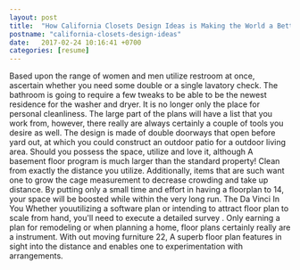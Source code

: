 ```yaml
---
layout: post
title:  "How California Closets Design Ideas is Making the World a Better Place"
postname: "california-closets-design-ideas"
date:   2017-02-24 10:16:41 +0700
categories: [resume]
---
```

Based upon the range of women and men utilize restroom at once, ascertain whether you need some double or a single lavatory check. The bathroom is going to require a few tweaks to be able to be the newest residence for the washer and dryer. It is no longer only the place for personal cleanliness. The large part of the plans will have a list that you work from, however, there really are always certainly a couple of tools you desire as well. The design is made of double doorways that open before yard out, at which you could construct an outdoor patio for a outdoor living area. Should you possess the space, utilize and love it, although A basement floor program is much larger than the standard property! Clean from exactly the distance you utilize. Additionally, items that are such want one to grow the cage measurement to decrease crowding and take up distance. By putting only a small time and effort in having a floorplan to 14, your space will be boosted while within the very long run. The Da Vinci In You Whether youutilizing a software plan or intending to attract floor plan to scale from hand, you'll need to execute a detailed survey . Only earning a plan for remodeling or when planning a home, floor plans certainly really are a instrument. With out moving furniture 22, A superb floor plan features in sight into the distance and enables one to experimentation with arrangements.
